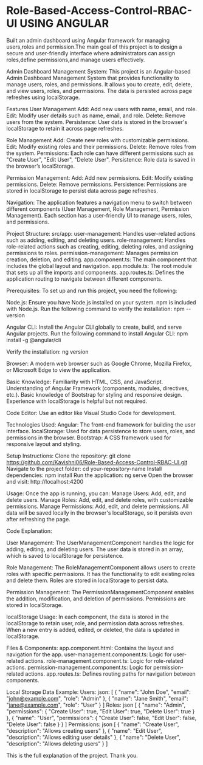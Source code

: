 # Role-Based-Access-Control-RBAC-UI USING ANGULAR
Built an admin dashboard using Angular framework for managing users,roles and permission.The main goal of this project is to design a secure and user-friendly interface where administrators can assign roles,define permissions,and manage users effectively.

Admin Dashboard Management System:
This project is an Angular-based Admin Dashboard Management System that provides functionality to manage users, roles, and permissions. It allows you to create, edit, delete, and view users, roles, and permissions. The data is persisted across page refreshes using localStorage.

Features
User Management
Add: Add new users with name, email, and role.
Edit: Modify user details such as name, email, and role.
Delete: Remove users from the system.
Persistence: User data is stored in the browser's localStorage to retain it across page refreshes.

Role Management
Add: Create new roles with customizable permissions.
Edit: Modify existing roles and their permissions.
Delete: Remove roles from the system.
Permissions: Each role can have different permissions such as "Create User", "Edit User", "Delete User".
Persistence: Role data is saved in the browser’s localStorage.

Permission Management:
Add: Add new permissions.
Edit: Modify existing permissions.
Delete: Remove permissions.
Persistence: Permissions are stored in localStorage to persist data across page refreshes.

Navigation:
The application features a navigation menu to switch between different components (User Management, Role Management, Permission Management).
Each section has a user-friendly UI to manage users, roles, and permissions.

Project Structure:
src/app:
user-management: Handles user-related actions such as adding, editing, and deleting users.
role-management: Handles role-related actions such as creating, editing, deleting roles, and assigning permissions to roles.
permission-management: Manages permission creation, deletion, and editing.
app.component.ts: The main component that includes the global layout and navigation.
app.module.ts: The root module that sets up all the imports and components.
app.routes.ts: Defines the application routing to navigate between different components.

Prerequisites:
To set up and run this project, you need the following:

Node.js:
Ensure you have Node.js installed on your system.
npm is included with Node.js.
Run the following command to verify the installation:
npm --version

Angular CLI:
Install the Angular CLI globally to create, build, and serve Angular projects.
Run the following command to install Angular CLI:
npm install -g @angular/cli

Verify the installation:
ng version

Browser:
A modern web browser such as Google Chrome, Mozilla Firefox, or Microsoft Edge to view the application.

Basic Knowledge:
Familiarity with HTML, CSS, and JavaScript.
Understanding of Angular Framework (components, modules, directives, etc.).
Basic knowledge of Bootstrap for styling and responsive design.
Experience with localStorage is helpful but not required.

Code Editor:
Use an editor like Visual Studio Code for development.

Technologies Used:
Angular: The front-end framework for building the user interface.
localStorage: Used for data persistence to store users, roles, and permissions in the browser.
Bootstrap: A CSS framework used for responsive layout and styling.

Setup Instructions:
Clone the repository:
git clone https://github.com/Kavishni06/Role-Based-Access-Control-RBAC-UI.git
Navigate to the project folder:
cd your-repository-name
Install dependencies:
npm install
Run the application:
ng serve
Open the browser and visit:
http://localhost:4200

Usage:
Once the app is running, you can:
Manage Users: Add, edit, and delete users.
Manage Roles: Add, edit, and delete roles, with customizable permissions.
Manage Permissions: Add, edit, and delete permissions.
All data will be saved locally in the browser's localStorage, so it persists even after refreshing the page.

Code Explanation:

User Management:
The UserManagementComponent handles the logic for adding, editing, and deleting users.
The user data is stored in an array, which is saved to localStorage for persistence.

Role Management:
The RoleManagementComponent allows users to create roles with specific permissions.
It has the functionality to edit existing roles and delete them.
Roles are stored in localStorage to persist data.

Permission Management:
The PermissionManagementComponent enables the addition, modification, and deletion of permissions.
Permissions are stored in localStorage.

localStorage Usage:
In each component, the data is stored in the localStorage to retain user, role, and permission data across refreshes.
When a new entry is added, edited, or deleted, the data is updated in localStorage.

Files & Components:
app.component.html: Contains the layout and navigation for the app.
user-management.component.ts: Logic for user-related actions.
role-management.component.ts: Logic for role-related actions.
permission-management.component.ts: Logic for permission-related actions.
app.routes.ts: Defines routing paths for navigation between components.

Local Storage Data Example:
Users:
json:
[
  { "name": "John Doe", "email": "john@example.com", "role": "Admin" },
  { "name": "Jane Smith", "email": "jane@example.com", "role": "User" }
]
Roles:
json
[
  { "name": "Admin", "permissions": { "Create User": true, "Edit User": true, "Delete User": true } },
  { "name": "User", "permissions": { "Create User": false, "Edit User": false, "Delete User": false } }
]
Permissions:
json
[
  { "name": "Create User", "description": "Allows creating users" },
  { "name": "Edit User", "description": "Allows editing user details" },
  { "name": "Delete User", "description": "Allows deleting users" }
]

This is the full explanation of the project.
Thank you.

